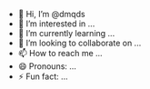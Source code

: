 - 👋 Hi, I’m @dmqds
- 👀 I’m interested in ...
- 🌱 I’m currently learning ...
- 💞️ I’m looking to collaborate on ...
- 📫 How to reach me ...
- 😄 Pronouns: ...
- ⚡ Fun fact: ...

<!---
dmqds/dmqds is a ✨ special ✨ repository because its `README.md` (this file) appears on your GitHub profile.
You can click the Preview link to take a look at your changes.
--->
